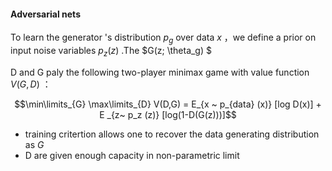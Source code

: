 #### Adversarial nets

To learn the generator 's distribution $p_g$ over data $x$ ，we define a prior on input noise variables $p_z(z)$ .The $G(z; \theta_g) $ 

D and G paly the following two-player minimax game with value function $V(G,D)$ ：

$$\min\limits_{G}  \max\limits_{D}  V(D,G) = E_{x ~ p_{data} (x)} [log D(x)] + E _{z~ p_z (z)} [log(1-D(G(z)))]$$ 

* training critertion allows one to recover the data generating distribution as $G$ 
* D are given enough capacity in non-parametric limit

